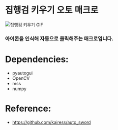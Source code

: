 # 집행검 키우기 오토 매크로

![집행검 키우기 GIF](https://user-images.githubusercontent.com/18099627/104838803-8e777e80-5900-11eb-9d85-f15b83fbbda5.gif)

### 아이콘을 인식해 자동으로 클릭해주는 매크로입니다.

# Dependencies:
- pyautogui
- OpenCV
- mss
- numpy

# Reference:
- https://github.com/kairess/auto_sword

